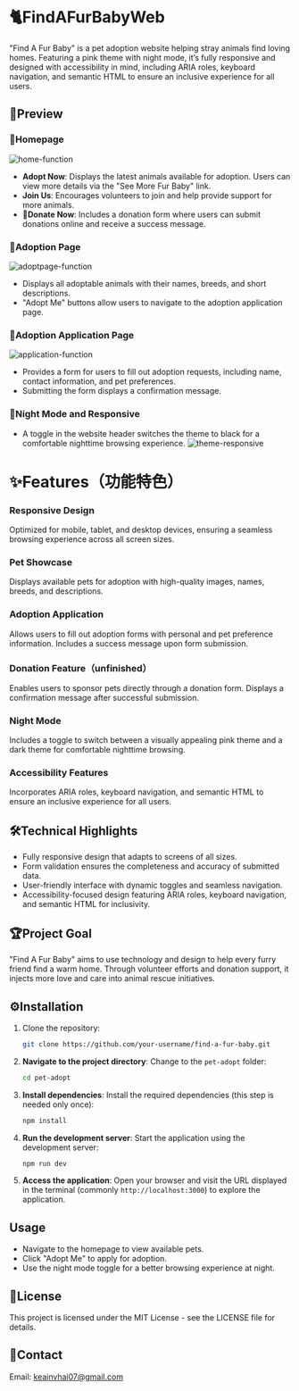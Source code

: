 # 🐈FindAFurBabyWeb
 "Find A Fur Baby" is a pet adoption website helping stray animals find loving homes. Featuring a pink theme with night mode, it’s fully responsive and designed with accessibility in mind, including ARIA roles, keyboard navigation, and semantic HTML to ensure an inclusive experience for all users.

## 🌟Preview
### 🏡Homepage 

 ![home-function](https://github.com/user-attachments/assets/b4786b0a-24de-425a-b756-9c85ab1d8c5d)

- **Adopt Now**: Displays the latest animals available for adoption. Users can view more details via the "See More Fur Baby" link.
- **Join Us**: Encourages volunteers to join and help provide support for more animals.
- 💸**Donate Now**: Includes a donation form where users can submit donations online and receive a success message.
  
### 🐾Adoption Page

![adoptpage-function](https://github.com/user-attachments/assets/7d44a455-302b-417c-8e76-6898c709fa34)

- Displays all adoptable animals with their names, breeds, and short descriptions.
- "Adopt Me" buttons allow users to navigate to the adoption application page.

### 📃Adoption Application Page

![application-function](https://github.com/user-attachments/assets/575d7a8d-2ad7-47e4-83ba-b8a8ebcbf526)

- Provides a form for users to fill out adoption requests, including name, contact information, and pet preferences.
- Submitting the form displays a confirmation message.

### 🌃Night Mode and Responsive
- A toggle in the website header switches the theme to black for a comfortable nighttime browsing experience.
![theme-responsive](https://github.com/user-attachments/assets/c2271cbd-26f9-44ea-85af-037b7c751433)


# ✨Features（功能特色）
### Responsive Design
Optimized for mobile, tablet, and desktop devices, ensuring a seamless browsing experience across all screen sizes.

### Pet Showcase
Displays available pets for adoption with high-quality images, names, breeds, and descriptions.

### Adoption Application
Allows users to fill out adoption forms with personal and pet preference information. Includes a success message upon form submission.

### Donation Feature（unfinished）
Enables users to sponsor pets directly through a donation form. Displays a confirmation message after successful submission.

### Night Mode
Includes a toggle to switch between a visually appealing pink theme and a dark theme for comfortable nighttime browsing.

### Accessibility Features
Incorporates ARIA roles, keyboard navigation, and semantic HTML to ensure an inclusive experience for all users.

## 🛠️Technical Highlights
- Fully responsive design that adapts to screens of all sizes.
- Form validation ensures the completeness and accuracy of submitted data.
- User-friendly interface with dynamic toggles and seamless navigation.
- Accessibility-focused design featuring ARIA roles, keyboard navigation, and semantic HTML for inclusivity.

## 🏆Project Goal
"Find A Fur Baby" aims to use technology and design to help every furry friend find a warm home. Through volunteer efforts and donation support, it injects more love and care into animal rescue initiatives.

## ⚙️Installation
1. Clone the repository:
   ```bash
   git clone https://github.com/your-username/find-a-fur-baby.git
2. **Navigate to the project directory**:
   Change to the `pet-adopt` folder:
   ```bash
   cd pet-adopt
3. **Install dependencies**:
   Install the required dependencies (this step is needed only once):
   ```bash
   npm install
4. **Run the development server**:
   Start the application using the development server:
   ```bash
   npm run dev
5. **Access the application**:
   Open your browser and visit the URL displayed in the terminal (commonly `http://localhost:3000`) to explore the application.
   

## Usage
- Navigate to the homepage to view available pets.
- Click "Adopt Me" to apply for adoption.
- Use the night mode toggle for a better browsing experience at night.

## 🧾License
This project is licensed under the MIT License - see the LICENSE file for details.

## 💬Contact
Email: keainvhai07@gmail.com


